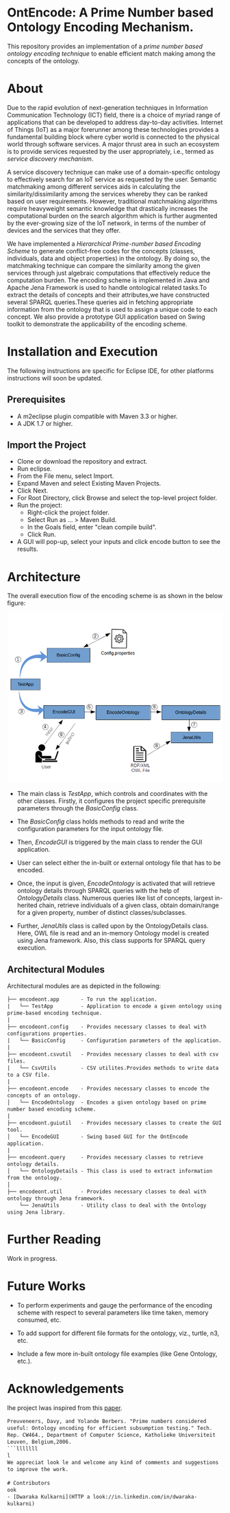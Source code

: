 # OntEncode: A Prime Number based Ontology Encoding Mechanism.

This repository provides an implementation of a *prime number based ontology encoding technique* to enable efficient match making among the concepts of the ontology. 

# About

Due to the rapid evolution of next-generation techniques in Information Communication Technology (ICT) field, there is a choice of myriad range of applications that can be developed to address day-to-day activities. Internet of Things (IoT) as a major forerunner among these technologies provides a fundamental building block where cyber world is connected to the physical world through software services. A major thrust area in such an ecosystem is to provide services requested by the user appropriately, i.e., termed as *service discovery mechanism*. 

A service discovery technique can make use of a domain-specific ontology to effectively search for an IoT service as requested by the user. Semantic matchmaking among different services aids in calculating the similarity/dissimilarity among the services whereby they can be ranked based on user requirements. However, traditional matchmaking algorithms require heavyweight semantic knowledge that drastically increases the computational burden on the search algorithm which is further augmented by the ever-growing size of the IoT network, in terms of the number of devices and the services that they offer. 

We have implemented a *Hierarchical Prime-number based Encoding Scheme* to generate conflict-free codes for the concepts (classes, individuals, data and object properties) in the ontology. By doing so, the matchmaking technique can compare the similarity among the given services through just algebraic computations that effectively reduce the computation burden. The encoding scheme is implemented in Java and Apache Jena Framework is used to handle ontological related tasks.To extract the details of concepts and their attributes,we have constructed several SPARQL queries.These queries aid in fetching appropriate information from the ontology that is used to assign a unique code to each concept. We also provide a prototype GUI application based on Swing toolkit to demonstrate the applicability of the encoding scheme.

# Installation and Execution
 
 The following instructions are specific for Eclipse IDE, for other platforms instructions will soon be updated.

## Prerequisites

- A m2eclipse plugin compatible with Maven 3.3 or higher.
- A JDK 1.7 or higher.

## Import the Project

 - Clone or download the repository and extract. 
 - Run eclipse.
 - From the File menu, select Import.
 - Expand Maven and select Existing Maven Projects.
 - Click Next.
 - For Root Directory, click Browse and select the top-level project folder.
 - Run the project:
    - Right-click the project folder.
    - Select Run as … > Maven Build.
    - In the Goals field, enter "clean compile build".
    - Click Run.
 - A GUI will pop-up, select your inputs and click encode button to see the results.

# Architecture

The overall execution flow of the encoding scheme is as shown in the below figure:

![Execution Flow](./resource/eflow.png)

 - The main class is *TestApp*, which controls and coordinates with the other classes. Firstly, it configures the project specific prerequisite parameters through the *BasicConfig* class.
    
- The *BasicConfig* class holds methods to read and write the configuration parameters for the input ontology file.

- Then, *EncodeGUI* is triggered by the main class to render the GUI application. 

- User can select either the in-built or external ontology file that has to be encoded. 

- Once, the input is given, *EncodeOntology* is activated that will retrieve ontology details through SPARQL queries with the help of *OntologyDetails* class. Numerous queries like list of concepts, largest in-herited chain, retrieve individuals of a given class, obtain domain/range for a given property, number of distinct classes/subclasses.

- Further, *JenaUtils* class is called upon by the OntologyDetails class. Here, OWL file is read and an in-memory Ontology model is created using Jena framework. Also, this class supports for SPARQL query execution. 

## Architectural Modules

Architectural modules are as depicted in the following:

```
├── encodeont.app       - To run the application.
|	└── TestApp  	    - Application to encode a given ontology using prime-based encoding technique.
|
├── encodeont.config    - Provides necessary classes to deal with configurations properties.
|	└── BasicConfig     - Configuration parameters of the application.
|
├── encodeont.csvutil   - Provides necessary classes to deal with csv files.
|	└── CsvUtils        - CSV utilites.Provides methods to write data to a CSV file.
|
├── encodeont.encode    - Provides necessary classes to encode the concepts of an ontology.
│   └── EncodeOntology  - Encodes a given ontology based on prime number based encoding scheme.
|
├── encodeont.guiutil   - Provides necessary classes to create the GUI tool.
│   └── EncodeGUI       - Swing based GUI for the OntEncode application.
|
├── encodeont.query     - Provides necessary classes to retrieve ontology details.
│   └── OntologyDetails - This class is used to extract information from the ontology. 
│  
├── encodeont.util      - Provides necessary classes to deal with ontology through Jena framework.
	└── JenaUtils       - Utility class to deal with the Ontology using Jena library.

```

# Further Reading

Work in progress.

# Future Works

- To perform experiments and gauge the performance of the encoding scheme with respect to several parameters like time taken, memory consumed, etc.

- To add support for different file formats for the ontology, viz., turtle, n3, etc.

- Include a few more in-built ontology file examples (like Gene Ontology, etc.).

# Acknowledgements
lhe project lwas inspired from this [paper](www.cs.kuleuven.be/publicaties/rapporten/cw/CW464.abs.html).

```
Preuveneers, Davy, and Yolande Berbers. "Prime numbers considered useful: Ontology encoding for efficient subsumption testing." Tech. Rep. CW464., Department of Computer Science, Katholieke Universiteit Leuven, Belgium,2006.
```lllllll
l
We appreciat look le and welcome any kind of comments and suggestions to improve the work.

# Contributors
ook
- [Dwaraka Kulkarni](HTTP a look://in.linkedin.com/in/dwaraka-kulkarni)
